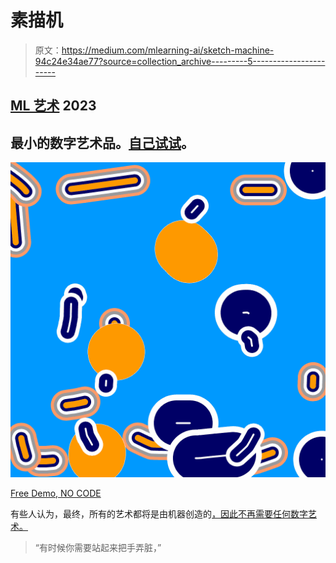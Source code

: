 # 素描机

> 原文：<https://medium.com/mlearning-ai/sketch-machine-94c24e34ae77?source=collection_archive---------5----------------------->

## [ML 艺术](https://mlearning.substack.com) 2023

## 最小的数字艺术品。[自己试试](#6e91)。

[![](img/208872483a49af5e8a6aae3882593f7a.png)](https://open.substack.com/pub/evartology/p/step-into-a-world-of-limitless-possibility?r=9hp4d&utm_campaign=post&utm_medium=web)

[Free Demo, NO CODE](https://open.substack.com/pub/evartology/p/step-into-a-world-of-limitless-possibility?r=9hp4d&utm_campaign=post&utm_medium=web)

有些人认为，最终，所有的艺术都将是由机器创造的[，因此不再需要任何数字艺术。](/mlearning-ai/all-art-is-a-machine-and-all-machines-are-art-e787a38fcd97)

> “有时候你需要站起来把手弄脏，”